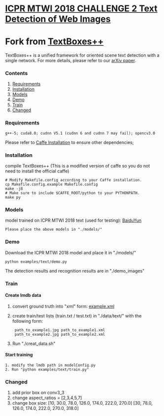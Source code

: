 # [ICPR MTWI 2018 CHALLENGE 2 Text Detection of Web Images](https://tianchi.aliyun.com/competition/introduction.htm?spm=5176.100066.0.0.6acdd780mq0dGw&raceId=231651)

# Fork from [TextBoxes++](https://github.com/MhLiao/TextBoxes_plusplus)

TextBoxes++ is a unified framework for oriented scene text detection with a single network. For more details, please refer to our [arXiv paper](https://arxiv.org/abs/1801.02765). 

### Contents
1. [Requirements](#requirements)
2. [Installation](#installation)
3. [Models](#models)
4. [Demo](#demo)
5. [Train](#train)
6. [Changed](#changed)

### Requirements
    g++-5; cuda8.0; cudnn V5.1 (cudnn 6 and cudnn 7 may fail); opencv3.0
  
Please refer to [Caffe Installation](http://caffe.berkeleyvision.org/install_apt.html) to ensure other dependencies;

### Installation

compile TextBoxes++ (This is a modified version of caffe so you do not need to install the official caffe)
  ```Shell
  # Modify Makefile.config according to your Caffe installation.
  cp Makefile.config.example Makefile.config
  make -j8
  # Make sure to include $CAFFE_ROOT/python to your PYTHONPATH.
  make py
  ```

  
### Models

model trained on ICPR MTWI 2018 text (used for testing):
[BaiduYun](https://pan.baidu.com/s/1tlF3zjnEkA8dk7SoNpvv2A)
    
    Please place the above models in "./models/"
    
    

### Demo 
Download the ICPR MTWI 2018 model and place it in "./models/"
  ```Shell
  python examples/text/demo.py
  ```
The detection results and recognition results are in "./demo_images"

### Train

#### Create lmdb data

1. convert ground truth into "xml" form: [example.xml](./data/example.xml)
    
2. create train/test lists (train.txt / test.txt) in "./data/text/" with the following form: 

        path_to_example1.jpg path_to_example1.xml
        path_to_example2.jpg path_to_example2.xml
            
3. Run "./creat_data.sh"
    
#### Start training
    
    1. modify the lmdb path in modelConfig.py
    2. Run "python examples/text/train.py"

### Changed

1. add prior box on conv3_3
2. change aspect_ratios = [2,3,4,5,7]
3. change box size: 
[10, 30.0, 78.0, 126.0, 174.0, 222.0, 270.0]
[30, 78.0, 126.0, 174.0, 222.0, 270.0, 318.0]
